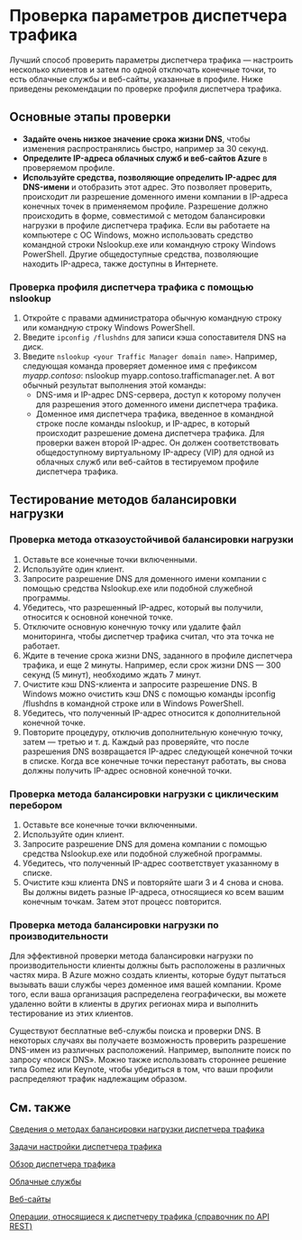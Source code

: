 <properties 
   pageTitle="Проверка параметров диспетчера трафика"
   description="В этой статье вы узнаете, как проверять параметры диспетчера трафика"
   services="traffic-manager"
   documentationCenter=""
   authors="joaoma"
   manager="adinah"
   editor="tysonn" />
<tags 
   ms.service="traffic-manager"
   ms.devlang="na"
   ms.topic="article"
   ms.tgt_pltfrm="na"
   ms.workload="infrastructure-services"
   ms.date="05/27/2015"
   ms.author="joaoma;cherylmc" />

# Проверка параметров диспетчера трафика

Лучший способ проверить параметры диспетчера трафика — настроить несколько клиентов и затем по одной отключать конечные точки, то есть облачные службы и веб-сайты, указанные в профиле. Ниже приведены рекомендации по проверке профиля диспетчера трафика.

## Основные этапы проверки

- **Задайте очень низкое значение срока жизни DNS**, чтобы изменения распространялись быстро, например за 30 секунд.
- **Определите IP-адреса облачных служб и веб-сайтов Azure** в проверяемом профиле.
- **Используйте средства, позволяющие определить IP-адрес для DNS-имени** и отобразить этот адрес. Это позволяет проверить, происходит ли разрешение доменного имени компании в IP-адреса конечных точек в применяемом профиле. Разрешение должно происходить в форме, совместимой с методом балансировки нагрузки в профиле диспетчера трафика. Если вы работаете на компьютере с ОС Windows, можно использовать средство командной строки Nslookup.exe или командную строку Windows PowerShell. Другие общедоступные средства, позволяющие находить IP-адреса, также доступны в Интернете.

### Проверка профиля диспетчера трафика с помощью nslookup

1. Откройте с правами администратора обычную командную строку или командную строку Windows PowerShell.
2. Введите `ipconfig /flushdns` для записи кэша сопоставителя DNS на диск.
3. Введите `nslookup <your Traffic Manager domain name>`. Например, следующая команда проверяет доменное имя с префиксом *myapp.contoso*: nslookup myapp.contoso.trafficmanager.net. А вот обычный результат выполнения этой команды:
   - DNS-имя и IP-адрес DNS-сервера, доступ к которому получен для разрешения этого доменного имени диспетчера трафика.
   - Доменное имя диспетчера трафика, введенное в командной строке после команды nslookup, и IP-адрес, в который происходит разрешение домена диспетчера трафика. Для проверки важен второй IP-адрес. Он должен соответствовать общедоступному виртуальному IP-адресу (VIP) для одной из облачных служб или веб-сайтов в тестируемом профиле диспетчера трафика.

## Тестирование методов балансировки нагрузки

### Проверка метода отказоустойчивой балансировки нагрузки

1. Оставьте все конечные точки включенными.
2. Используйте один клиент.
3. Запросите разрешение DNS для доменного имени компании с помощью средства Nslookup.exe или подобной служебной программы.
4. Убедитесь, что разрешенный IP-адрес, который вы получили, относится к основной конечной точке.
5. Отключите основную конечную точку или удалите файл мониторинга, чтобы диспетчер трафика считал, что эта точка не работает.
6. Ждите в течение срока жизни DNS, заданного в профиле диспетчера трафика, и еще 2 минуты. Например, если срок жизни DNS — 300 секунд (5 минут), необходимо ждать 7 минут.
7. Очистите кэш DNS-клиента и запросите разрешение DNS. В Windows можно очистить кэш DNS с помощью команды ipconfig /flushdns в командной строке или в Windows PowerShell.
8. Убедитесь, что полученный IP-адрес относится к дополнительной конечной точке.
9. Повторите процедуру, отключив дополнительную конечную точку, затем — третью и т. д. Каждый раз проверяйте, что после разрешения DNS возвращается IP-адрес следующей конечной точки в списке. Когда все конечные точки перестанут работать, вы снова должны получить IP-адрес основной конечной точки.

### Проверка метода балансировки нагрузки с циклическим перебором

1. Оставьте все конечные точки включенными.
2. Используйте один клиент.
3. Запросите разрешение DNS для домена компании с помощью средства Nslookup.exe или подобной служебной программы.
4. Убедитесь, что полученный IP-адрес соответствует указанному в списке.
5. Очистите кэш клиента DNS и повторяйте шаги 3 и 4 снова и снова. Вы должны видеть разные IP-адреса, относящиеся ко всем вашим конечным точкам. Затем этот процесс повторится.

### Проверка метода балансировки нагрузки по производительности

Для эффективной проверки метода балансировки нагрузки по производительности клиенты должны быть расположены в различных частях мира. В Azure можно создать клиенты, которые будут пытаться вызывать ваши службы через доменное имя вашей компании. Кроме того, если ваша организация распределена географически, вы можете удаленно войти в клиенты в других регионах мира и выполнить тестирование из этих клиентов.

Существуют бесплатные веб-службы поиска и проверки DNS. В некоторых случаях вы получаете возможность проверить разрешение DNS-имен из различных расположений. Например, выполните поиск по запросу «поиск DNS». Можно также использовать стороннее решение типа Gomez или Keynote, чтобы убедиться в том, что ваши профили распределяют трафик надлежащим образом.

## См. также

[Сведения о методах балансировки нагрузки диспетчера трафика](traffic-manager-load-balancing-methods.md)

[Задачи настройки диспетчера трафика](https://msdn.microsoft.com/library/azure/hh744830.aspx)

[Обзор диспетчера трафика](traffic-manager-overview.md)

[Облачные службы](http://go.microsoft.com/fwlink/p/?LinkId=314074)

[Веб-сайты](http://go.microsoft.com/fwlink/p/?LinkId=393327)

[Операции, относящиеся к диспетчеру трафика (справочник по API REST)](http://go.microsoft.com/fwlink/?LinkId=313584)

<!---HONumber=58-->